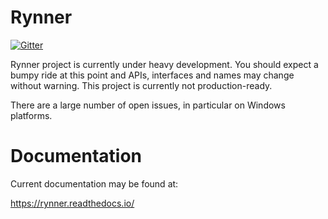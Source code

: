 
# Rynner

[![Gitter](https://badges.gitter.im/rynner-framework/Lobby.svg)](https://gitter.im/rynner-framework/Lobby?utm_source=badge&utm_medium=badge&utm_campaign=pr-badge&utm_content=badge)

Rynner project is currently under heavy development. You should expect a bumpy ride at this point and APIs, interfaces and names may change without warning. This project is currently not production-ready.

There are a large number of open issues, in particular on Windows platforms.

# Documentation

Current documentation may be found at:

https://rynner.readthedocs.io/
